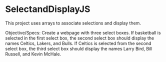# SelectandDisplayJS
This project uses arrays to associate selections and display them.

Objective/Specs: Create a webpage with three select boxes. If basketball is selected in the first select box, the second select box should display the names Celtics, Lakers, and Bulls. If Celtics is selected from the second select box, the third select box should display the names Larry Bird, Bill Russell, and Kevin McHale. 

